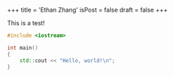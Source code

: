 +++
title = 'Ethan Zhang'
isPost = false
draft = false
+++

This is a test!

```cpp
#include <iostream>

int main()
{
    std::cout << "Hello, world!\n";
}
```
